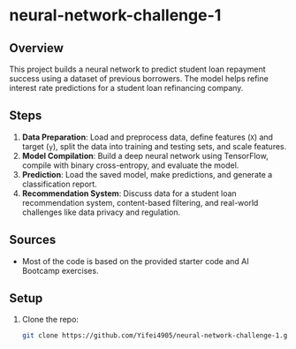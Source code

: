 # neural-network-challenge-1

## Overview
This project builds a neural network to predict student loan repayment success using a dataset of previous borrowers. The model helps refine interest rate predictions for a student loan refinancing company.

## Steps
1. **Data Preparation**: Load and preprocess data, define features (`X`) and target (`y`), split the data into training and testing sets, and scale features.
2. **Model Compilation**: Build a deep neural network using TensorFlow, compile with binary cross-entropy, and evaluate the model.
3. **Prediction**: Load the saved model, make predictions, and generate a classification report.
4. **Recommendation System**: Discuss data for a student loan recommendation system, content-based filtering, and real-world challenges like data privacy and regulation.

## Sources
- Most of the code is based on the provided starter code and AI Bootcamp exercises.

## Setup
1. Clone the repo:
   ```bash
   git clone https://github.com/Yifei4905/neural-network-challenge-1.git
